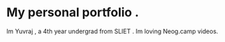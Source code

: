 # My personal portfolio .

Im Yuvraj , a 4th year undergrad from SLIET .
Im loving Neog.camp videos.
